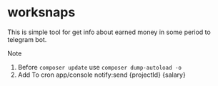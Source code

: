 worksnaps
=============

This is simple tool for get info about earned money in some period
to telegram bot.

Note
1. Before ```composer update``` use ```composer dump-autoload -o```
2. Add To cron app/console notify:send {projectId} {salary}